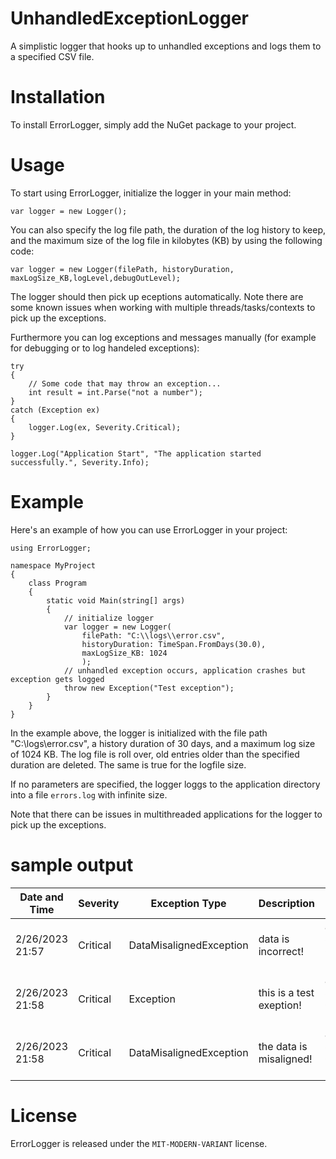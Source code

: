 # UnhandledExceptionLogger
A simplistic logger that hooks up to unhandled exceptions and logs them to a specified CSV file.

# Installation
To install ErrorLogger, simply add the NuGet package to your project.

# Usage
To start using ErrorLogger, initialize the logger in your main method:

```
var logger = new Logger();
```

You can also specify the log file path, the duration of the log history to keep, and the maximum size of the log file in kilobytes (KB) by using the following code:
```
var logger = new Logger(filePath, historyDuration, maxLogSize_KB,logLevel,debugOutLevel);
```

The logger should then pick up eceptions automatically. Note there are some known issues when working with multiple threads/tasks/contexts to pick up the exceptions.

Furthermore you can log exceptions and messages manually (for example for debugging or to log handeled exceptions):
```
try
{
    // Some code that may throw an exception...
    int result = int.Parse("not a number");
}
catch (Exception ex)
{
    logger.Log(ex, Severity.Critical);
}
```
```
logger.Log("Application Start", "The application started successfully.", Severity.Info);
```

# Example
Here's an example of how you can use ErrorLogger in your project:

```
using ErrorLogger;

namespace MyProject
{
    class Program
    {
        static void Main(string[] args)
        {
            // initialize logger
            var logger = new Logger(
                filePath: "C:\\logs\\error.csv", 
                historyDuration: TimeSpan.FromDays(30.0), 
                maxLogSize_KB: 1024
                );
            // unhandled exception occurs, application crashes but exception gets logged
            throw new Exception("Test exception");
        }
    }
}
```
In the example above, the logger is initialized with the file path "C:\logs\error.csv", a history duration of 30 days, and a maximum log size of 1024 KB.
The log file is roll over, old entries older than the specified duration are deleted. The same is true for the logfile size.

If no parameters are specified, the logger loggs to the application directory into a file `errors.log` with infinite size.

Note that there can be issues in multithreaded applications for the logger to pick up the exceptions.

# sample output
| Date and Time | Severity | Exception Type | Description | Location |
| --- | --- | --- | --- | --- |
| 2/26/2023 21:57 | Critical | DataMisalignedException | data is incorrect! | at Program.<Main>$(String[] args) in C:\Users\julia\OneDrive\Projects\Libraries\ErrorLogger\TestingApplication\Program.cs:line 9 |
| 2/26/2023 21:58 | Critical | Exception | this is a test exeption! | at Program.<Main>$(String[] args) in C:\Users\julia\OneDrive\Projects\Libraries\ErrorLogger\TestingApplication\Program.cs:line 9 |
| 2/26/2023 21:58 | Critical | DataMisalignedException | the data is misaligned! | at Program.<Main>$(String[] args) in C:\Users\julia\OneDrive\Projects\Libraries\ErrorLogger\TestingApplication\Program.cs:line 9 |




# License
ErrorLogger is released under the `MIT-MODERN-VARIANT` license.


